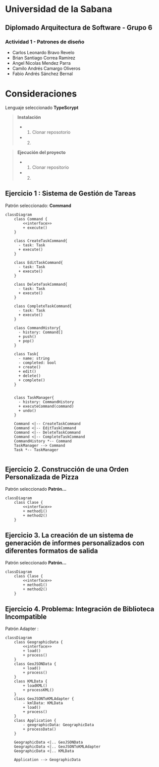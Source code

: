 # Universidad de la Sabana 
## Diplomado Arquitectura de Software - Grupo 6
### Actividad 1 - Patrones de diseño

- Carlos Leonardo Bravo Revelo
- Brian Santiago Correa Ramirez
- Angel Nicolas Mendez Parra
- Camilo Andrés Camargo Oliveros
- Fabio Andrés Sánchez Bernal


# Consideraciones

Lenguaje seleccionado **TypeScrypt**
> **Instalación**
> - 1. Clonar reposotorio
> - 2. 

> **Ejecución del proyecto**
> - 1. Clonar repositorio
> - 2. 

## Ejercicio 1 : Sistema de Gestión de Tareas

Patrón seleccionado: **Command**

```mermaid
classDiagram
    class Command {
	    <<interface>>
        + execute()
    }

    class CreateTaskCommand{
      - task: Task
      + execute()
    }

    class EditTaskCommand{
      - task: Task
      + execute()
    } 

    class DeleteTaskCommand{
      - task: Task
      + execute()
    }

    class CompleteTaskCommand{
      - task: Task
      + execute()
    }

    class CommandHistory{
      - history: Command[]
      + push()
      + pop()
    }

    class Task{
      - name: string
      - completed: bool
      + create()
      + edit()
      + delete()
      + complete()
    }


    class TaskManager{
      - history: CommandHistory
      + executeCommand(command)
      + undo()
    }

    Command <|-- CreateTaskCommand
    Command <|-- EditTaskCommand
    Command <|-- DeleteTaskCommand
    Command <|-- CompleteTaskCommand
    CommandHistory *-- Command
    TaskManager --> Command
    Task *-- TaskManager


```    
## Ejercicio 2. Construcción de una Orden Personalizada de Pizza

Patrón seleccionado **Patrón...**

```mermaid
classDiagram
    class Clase {
	    <<interface>>
        + method1()
        + method2()
    }
```  

## Ejercicio 3. La creación de un sistema de generación de informes personalizados con diferentes formatos de salida

Patrón seleccionado **Patrón...**

```mermaid
classDiagram
    class Clase {
	    <<interface>>
        + method1()
        + method2()
    }
```  


## Ejercicio 4. Problema: Integración de Biblioteca Incompatible

Patrón Adapter : 

```mermaid
classDiagram
    class GeographicData {
	    <<interface>>
        + load()
        + process()
    }
    class GeoJSONData {
        + load()
        + process()
    }
    class KMLData {
        + loadKML()
        + processKML()
    }
    class GeoJSONToKMLAdapter {
        - kmlData: KMLData
        + load()
        + process()
    }
    class Application {
        - geographicData: GeographicData
        + processData()
    }

    GeographicData <|.. GeoJSONData
    GeographicData <|.. GeoJSONToKMLAdapter
    GeographicData <|.. KMLData

    Application --> GeographicData

```
